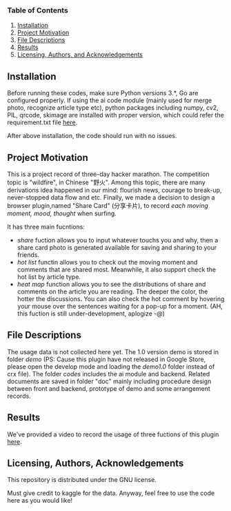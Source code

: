 ### Table of Contents

1. [Installation](#installation)
2. [Project Motivation](#motivation)
3. [File Descriptions](#files)
4. [Results](#results)
5. [Licensing, Authors, and Acknowledgements](#licensing)

## Installation <a name="installation"></a>

Before running these codes, make sure Python versions 3.*, Go are configured properly. If using the ai code module (mainly used for merge photo, recognize article type etc), python packages including numpy, cv2, PIL, qrcode, skimage are installed with proper version, which could refer the requirement.txt file [here]().

After above installation, the code should run with no issues.

## Project Motivation<a name="motivation"></a>

This is a project record of three-day hacker marathon. The competition topic is "wildfire", in Chinese "野火". Among this topic, there are many derivations idea happened in our mind: flourish news, courage to break-up, never-stopped data flow and etc. Finally, we made a decision to design a browser plugin,named "Share Card" (分享卡片), to record *each moving moment, mood, thought* when surfing.  

It has three main fucntions: 
- *share* fuction allows you to input whatever touchs you and why, then a share card photo is generated available for saving and sharing to your friends. 
- *hot list* functin allows you to check out the moving moment and comments that are shared most. Meanwhile, it also support check the hot list by article type.
- *heat map* function allows you to see the distributions of share and comments on the article you are reading. The deeper the color, the hotter the discussions. You can also check the hot comment by hovering your mouse over the sentences waiting for a pop-up for a moment. (AH, this fuction is still under-development, aplogize -@) 

## File Descriptions <a name="files"></a>

The usage data is not collected here yet. The 1.0 version demo is stored in folder *demo* (PS: Cause this plugin have not released in Google Store, please open the develop mode and loading the *demo1.0* folder instead of crx file). The folder *codes* includes the ai module and backend. Related documents are saved in folder "doc" mainly including procedure design between front and backend, prototype of demo and some arrangement records. 

## Results<a name="results"></a>

We've provided a video to record the usage of three fuctions of this plugin [here]().

## Licensing, Authors, Acknowledgements<a name="licensing"></a>

This repository is distributed under the GNU license.

Must give credit to kaggle for the data. Anyway, feel free to use the code here as you would like!

